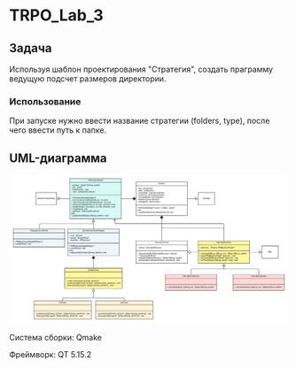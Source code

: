 # TRPO_Lab_3
## Задача
Используя шаблон проектирования "Стратегия", создать праграмму ведущую подсчет размеров директории.

### Использование
При запуске нужно ввести название стратегии (folders, type), после чего ввести путь к папке.


## UML-диаграмма
![Иллюстрация к проекту](https://github.com/Ran00dom/TRPO_Lab_3/raw//task_description/UML.v4.png)

Система сборки: Qmake

Фреймворк: QT 5.15.2